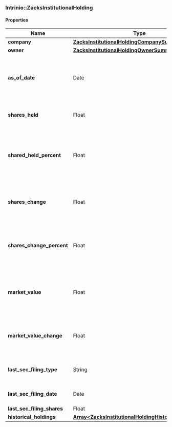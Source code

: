 

[//]: # (CLASS:Intrinio::ZacksInstitutionalHolding)

[//]: # (KIND:object)

### Intrinio::ZacksInstitutionalHolding

#### Properties

[//]: # (START_DEFINITION)

Name | Type | Description
------------ | ------------- | -------------
**company** | [**ZacksInstitutionalHoldingCompanySummary**](ZacksInstitutionalHoldingCompanySummary.md) |  &nbsp;
**owner** | [**ZacksInstitutionalHoldingOwnerSummary**](ZacksInstitutionalHoldingOwnerSummary.md) |  &nbsp;
**as_of_date** | Date | Quarter end date listed in the most recent 13F report filed by the institution &nbsp;
**shares_held** | Float | Number of shares of the stock listed &nbsp;
**shared_held_percent** | Float | Percent of shares outstanding held of the stock by the institution listed &nbsp;
**shares_change** | Float | Change in shares of the stock held by the institution listed &nbsp;
**shares_change_percent** | Float | Percentage change in shares of the stock held by the institution listed &nbsp;
**market_value** | Float | Market value of shares outstanding held of the stock listed &nbsp;
**market_value_change** | Float | Change in market value shares of the stock listed &nbsp;
**last_sec_filing_type** | String | The report type of the latest SEC filing &nbsp;
**last_sec_filing_date** | Date | The date of the latest SEC filing &nbsp;
**last_sec_filing_shares** | Float | The &nbsp;
**historical_holdings** | [**Array&lt;ZacksInstitutionalHoldingHistoricalSummary&gt;**](ZacksInstitutionalHoldingHistoricalSummary.md) |  &nbsp;

[//]: # (END_DEFINITION)


[//]: # (CONTAINED_CLASS:Intrinio::ZacksInstitutionalHoldingCompanySummary)


[//]: # (CONTAINED_CLASS:Intrinio::ZacksInstitutionalHoldingOwnerSummary)


[//]: # (CONTAINED_CLASS:Intrinio::ZacksInstitutionalHoldingHistoricalSummary)



